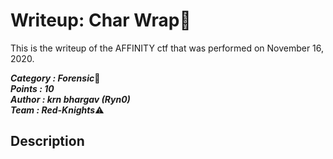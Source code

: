# Writeup: Char Wrap:triangular_flag_on_post:
This is the writeup of the AFFINITY ctf that was performed on November 16, 2020. 

***Category : Forensic***:minidisc:\
***Points : 10***\
***Author : krn bhargav (Ryn0)*** \
***Team : Red-Knights***:warning:
## Description
  


